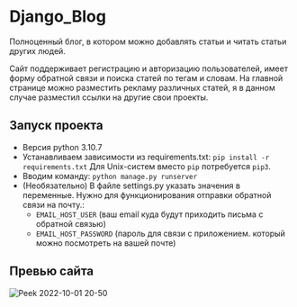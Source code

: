 # Django_Blog

Полноценный блог, в котором можно добавлять статьи и читать статьи других людей.

Сайт поддерживает регистрацию и авторизацию пользователей, имеет форму обратной связи и поиска статей по тегам и словам.
На главной странице можно разместить рекламу различных статей, я в данном случае разместил ссылки на другие свои проекты.

## Запуск проекта
   * Версия python 3.10.7
   * Устанавливаем зависимости из requirements.txt: `pip install -r requirements.txt` Для Unix-систем вместо `pip` потребуется `pip3`.
   * Вводим команду: `python manage.py runserver`
   * (Необязательно) В файле settings.py указать значения в переменные. Нужно для функционирования отправки обратной связи на почту.:
      - `EMAIL_HOST_USER` (ваш email куда будут приходить письма с обратной связью)
      - `EMAIL_HOST_PASSWORD` (пароль для связи с приложением. который можно посмотреть на вашей почте)
## Превью сайта
![Peek 2022-10-01 20-50](https://user-images.githubusercontent.com/84034483/193422746-15029237-e39b-4c8a-9ece-e67e48e1f14c.gif)
